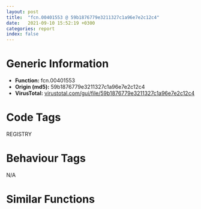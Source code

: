 ```yaml
---
layout: post
title:  "fcn.00401553 @ 59b1876779e3211327c1a96e7e2c12c4"
date:   2021-09-10 15:52:19 +0300
categories: report
index: false
---
```


# Generic Information
- **Function:** fcn.00401553
- **Origin (md5):** 59b1876779e3211327c1a96e7e2c12c4
- **VirusTotal:** [virustotal.com/gui/file/59b1876779e3211327c1a96e7e2c12c4][virustotal_ref]

# Code Tags
<span class="tag" id="REGISTRY">REGISTRY</span>


# Behaviour Tags
<span class="bhv-tag" id="na">N/A</span>

# Similar Functions
<script type="text/javascript" src="https://www.gstatic.com/charts/loader.js"></script>
<script type="text/javascript">

    google.charts.load('current', {'packages':['corechart']});
    google.charts.setOnLoadCallback(drawChart);

    function drawChart() {
    var data = new google.visualization.DataTable();
        data.addColumn('number', 'X');
        data.addColumn('number', 'Y');
        data.addColumn({type: 'string', role: 'tooltip', 'p': {'html': true}});
        data.addColumn({'type': 'string', 'role': 'style'});
        
        data.addRows([
    [124.62193298339844, -765.9802856445312, '<b><a href="/report/fcn.00401553@59b1876779e3211327c1a96e7e2c12c4">fcn.00401553</a><br>@59b1876779e3211327c1a96e7e2c12c4</b><br>push ebp<br>mov ebp, esp<br>mov eax, dword[0x40b0c4]<br>mov eax, dword[eax+4]<br>push esi<br>test eax, eax<br>je 0x401567<br>mov esi, eax<br>jmp 0x401573<br>mov esi, dword[0x472e84]<br>add esi, 0x80000001<br>lea eax, [ebp+8]<br>push eax<br>mov eax, dword[0x472eb0]<br>or eax, dword[ebp+8]<br>push eax<br>push 0<br>push 0x22<br>call fcn.0040145c<br>push eax<br>push esi<br>call dword[sym.imp.ADVAPI32.dll_RegOpenKeyExW]<br>neg eax<br>sbb eax, eax<br>not eax<br>and eax, dword[ebp+8]<br>pop esi<br>pop ebp<br>ret 4<br><eoc> ', 'point { fill-color: #e0440e; }'],
[-113.927001953125, -272.8245849609375, '<b><a href="/report/fcn.00401553@13efdafd5b4f5d3a5dcb240b696c267c">fcn.00401553</a><br>@13efdafd5b4f5d3a5dcb240b696c267c</b><br>push ebp<br>mov ebp, esp<br>mov eax, dword[0x40b0c4]<br>mov eax, dword[eax+4]<br>push esi<br>test eax, eax<br>je 0x401567<br>mov esi, eax<br>jmp 0x401573<br>mov esi, dword[0x472e84]<br>add esi, 0x80000001<br>lea eax, [ebp+8]<br>push eax<br>mov eax, dword[0x472eb0]<br>or eax, dword[ebp+8]<br>push eax<br>push 0<br>push 0x22<br>call fcn.0040145c<br>push eax<br>push esi<br>call dword[sym.imp.ADVAPI32.dll_RegOpenKeyExW]<br>neg eax<br>sbb eax, eax<br>not eax<br>and eax, dword[ebp+8]<br>pop esi<br>pop ebp<br>ret 4<br><eoc> ', 'null'],
[544.284912109375, 414.9891357421875, '<b><a href="/report/fcn.00401553@fc08a944a357dc216338592f13f65b60">fcn.00401553</a><br>@fc08a944a357dc216338592f13f65b60</b><br>push ebp<br>mov ebp, esp<br>mov eax, dword[0x40b0c4]<br>mov eax, dword[eax+4]<br>push esi<br>test eax, eax<br>je 0x401567<br>mov esi, eax<br>jmp 0x401573<br>mov esi, dword[0x472e84]<br>add esi, 0x80000001<br>lea eax, [ebp+8]<br>push eax<br>mov eax, dword[0x472eb0]<br>or eax, dword[ebp+8]<br>push eax<br>push 0<br>push 0x22<br>call fcn.0040145c<br>push eax<br>push esi<br>call dword[sym.imp.ADVAPI32.dll_RegOpenKeyExW]<br>neg eax<br>sbb eax, eax<br>not eax<br>and eax, dword[ebp+8]<br>pop esi<br>pop ebp<br>ret 4<br><eoc> ', 'null'],
[-208.7286834716797, 696.92236328125, '<b><a href="/report/fcn.00401553@999ae3491971c32d67bd4c32561ea381">fcn.00401553</a><br>@999ae3491971c32d67bd4c32561ea381</b><br>push ebp<br>mov ebp, esp<br>mov eax, dword[0x40c0e4]<br>mov eax, dword[eax+4]<br>push esi<br>test eax, eax<br>je 0x401567<br>mov esi, eax<br>jmp 0x401573<br>mov esi, dword[0x47eb64]<br>add esi, 0x80000001<br>lea eax, [ebp+8]<br>push eax<br>mov eax, dword[0x47eb90]<br>or eax, dword[ebp+8]<br>push eax<br>push 0<br>push 0x22<br>call fcn.0040145c<br>push eax<br>push esi<br>call dword[sym.imp.ADVAPI32.dll_RegOpenKeyExW]<br>neg eax<br>sbb eax, eax<br>not eax<br>and eax, dword[ebp+8]<br>pop esi<br>pop ebp<br>ret 4<br><eoc> ', 'null'],
[36.3980712890625, 206.43203735351562, '<b><a href="/report/fcn.00401553@e7f0482c425f7bc9cd320f60c1cfa28c">fcn.00401553</a><br>@e7f0482c425f7bc9cd320f60c1cfa28c</b><br>push ebp<br>mov ebp, esp<br>mov eax, dword[0x40b0c4]<br>mov eax, dword[eax+4]<br>push esi<br>test eax, eax<br>je 0x401567<br>mov esi, eax<br>jmp 0x401573<br>mov esi, dword[0x472e84]<br>add esi, 0x80000001<br>lea eax, [ebp+8]<br>push eax<br>mov eax, dword[0x472eb0]<br>or eax, dword[ebp+8]<br>push eax<br>push 0<br>push 0x22<br>call fcn.0040145c<br>push eax<br>push esi<br>call dword[sym.imp.ADVAPI32.dll_RegOpenKeyExW]<br>neg eax<br>sbb eax, eax<br>not eax<br>and eax, dword[ebp+8]<br>pop esi<br>pop ebp<br>ret 4<br><eoc> ', 'null'],
[-596.9978637695312, 168.26382446289062, '<b><a href="/report/fcn.00401544@6c8b5339bada4cbd03f0f446da640707">fcn.00401544</a><br>@6c8b5339bada4cbd03f0f446da640707</b><br>push ebp<br>mov ebp, esp<br>mov eax, dword[0x40c0c4]<br>mov eax, dword[eax+4]<br>test eax, eax<br>push esi<br>push edi<br>je 0x401559<br>mov edi, eax<br>jmp 0x401565<br>mov edi, dword[0x473e84]<br>add edi, 0x80000001<br>lea eax, [ebp+8]<br>push eax<br>mov eax, dword[0x473eb0]<br>or eax, dword[ebp+8]<br>push eax<br>push 0<br>push 0x22<br>pop esi<br>call fcn.00401453<br>push eax<br>push edi<br>call dword[sym.imp.ADVAPI32.dll_RegOpenKeyExW]<br>neg eax<br>sbb eax, eax<br>not eax<br>and eax, dword[ebp+8]<br>pop edi<br>pop esi<br>pop ebp<br>ret 4<br><eoc> ', 'null'],
[-624.7254028320312, -476.95709228515625, '<b><a href="/report/fcn.00401553@5bfd33ece1aeef8bda2c7fc886262ed9">fcn.00401553</a><br>@5bfd33ece1aeef8bda2c7fc886262ed9</b><br>push ebp<br>mov ebp, esp<br>mov eax, dword[0x40c0e4]<br>mov eax, dword[eax+4]<br>push esi<br>test eax, eax<br>je 0x401567<br>mov esi, eax<br>jmp 0x401573<br>mov esi, dword[0x47eb64]<br>add esi, 0x80000001<br>lea eax, [ebp+8]<br>push eax<br>mov eax, dword[0x47eb90]<br>or eax, dword[ebp+8]<br>push eax<br>push 0<br>push 0x22<br>call fcn.0040145c<br>push eax<br>push esi<br>call dword[sym.imp.ADVAPI32.dll_RegOpenKeyExW]<br>neg eax<br>sbb eax, eax<br>not eax<br>and eax, dword[ebp+8]<br>pop esi<br>pop ebp<br>ret 4<br><eoc> ', 'null'],
[518.1759643554688, -234.7439727783203, '<b><a href="/report/fcn.00401544@e7582fc3dadb394a1457ab7e7fbbe9a7">fcn.00401544</a><br>@e7582fc3dadb394a1457ab7e7fbbe9a7</b><br>push ebp<br>mov ebp, esp<br>mov eax, dword[0x40c0c4]<br>mov eax, dword[eax+4]<br>test eax, eax<br>push esi<br>push edi<br>je 0x401559<br>mov edi, eax<br>jmp 0x401565<br>mov edi, dword[0x473e84]<br>add edi, 0x80000001<br>lea eax, [ebp+8]<br>push eax<br>mov eax, dword[0x473eb0]<br>or eax, dword[ebp+8]<br>push eax<br>push 0<br>push 0x22<br>pop esi<br>call fcn.00401453<br>push eax<br>push edi<br>call dword[sym.imp.ADVAPI32.dll_RegOpenKeyExW]<br>neg eax<br>sbb eax, eax<br>not eax<br>and eax, dword[ebp+8]<br>pop edi<br>pop esi<br>pop ebp<br>ret 4<br><eoc> ', 'null'],

        ]);

    var options = {
        title: 'Similarity Plot',
        legend: 'none',
        colors: ['#dedbd9', '#e6693e', '#ec8f6e', '#f3b49f', '#f6c7b6'],
        tooltip: {isHtml: true, trigger: 'both'},
        explorer: {
        actions: ["dragToZoom", "rightClickToReset"],
        },
        chartArea: {
        width: '80%',
        height: '80%'
        },
        width: '100%',
        height: '100%'
    };

    var chart = new google.visualization.ScatterChart(document.getElementById('chart_div'));

    chart.draw(data, options);
    }
    
</script>


<div id="chart_div" style="width: 100%px; height: 100%;"></div>

# Disassembled Code
{% highlight nasm %}

push ebp
mov ebp, esp
mov eax, dword[0x40b0c4]
mov eax, dword[eax+4]
push esi
test eax, eax
je 0x401567
mov esi, eax
jmp 0x401573
mov esi, dword[0x472e84]
add esi, 0x80000001
lea eax, [ebp+8]
push eax
mov eax, dword[0x472eb0]
or eax, dword[ebp+8]
push eax
push 0
push 0x22
call fcn.0040145c
push eax
push esi
call dword[sym.imp.ADVAPI32.dll_RegOpenKeyExW]
neg eax
sbb eax, eax
not eax
and eax, dword[ebp+8]
pop esi
pop ebp
ret 4

{% endhighlight %}

[virustotal_ref]: https://www.virustotal.com/gui/file/59b1876779e3211327c1a96e7e2c12c4